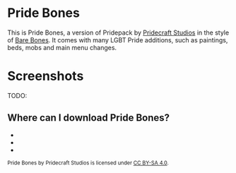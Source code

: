 <script lang="ts">
import Badge from '$lib/components/BadgeRaw.svelte';
import Badges from '$lib/components/Badges.svelte';
import Picture from '$lib/components/Picture.svelte';
import Shield from '$lib/shields/Shield.svelte';
import ModrinthShield from '$lib/shields/Modrinth.svelte';
import CurseForgeShield from '$lib/shields/CurseForge.svelte';

import { Who, Socials, Donate, WwpMusic } from '$lib/boilerplate';
</script>

<!-- Cuties -->

# Pride Bones

<aside class="shields">
<ModrinthShield modid="pridebones"/>
<CurseForgeShield modid="pride-bones" type="texture-packs" projectid="1077808"/>
<Shield href="https://git.pridecraft.gay/pridebones/releases"
        base="github/downloads/pridecraft-studios/pridebones/total"
        logo="github"
        label="GitHub Downloads"
        alt="GitHub Downloads (all assets, all releases)"/>
<Shield href="https://git.pridecraft.gay/pridebones/commits"
        base="github/commit-activity/t/pridecraft-studios/pridebones"
        logo="github"
        alt="GitHub Commit Activity"/>
</aside>

This is Pride Bones, a version of Pridepack by [Pridecraft Studios] in the style of [Bare Bones].
It comes with many LGBT Pride additions, such as paintings, beds, mobs and main menu changes.

<Donate />

# Screenshots

TODO:

<Who />

## Where can I download Pride Bones?

<ul class="badges">
<li><Badge id="modrinth" rel="me" link="https://modrinth.com/resourcepack/pridebones" ext="svg" head="Available on" name="Modrinth"/></li>
<li><Badge id="curseforge" rel="me" link="https://www.curseforge.com/minecraft/texture-packs/pride-bones" ext="svg" head="Available on" name="CurseForge"/></li>
<li><Badge id="github" rel="me" link="https://github.com/Pridecraft-Studios/pridebones" ext="svg" head="Available on" name="GitHub"/></li>
</ul>

<small>

Pride Bones by Pridecraft Studios is licensed under [CC BY-SA 4.0](https://creativecommons.org/licenses/by-sa/4.0/).

<WwpMusic />
</small>

<Socials/>

[Pridecraft Studios]: https://pridecraft.gay/
[Bare Bones]: https://modrinth.com/resourcepack/bare-bones
